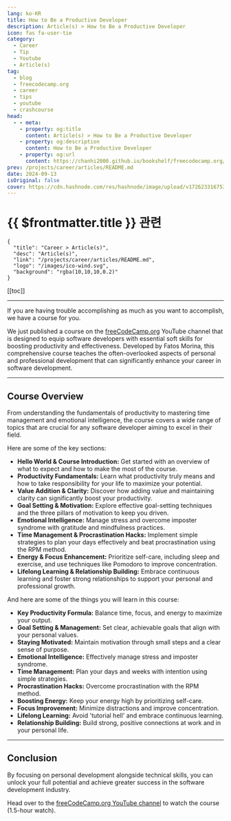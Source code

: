 ```yaml
---
lang: ko-KR
title: How to Be a Productive Developer
description: Article(s) > How to Be a Productive Developer
icon: fas fa-user-tie
category: 
  - Career
  - Tip
  - Youtube
  - Article(s)
tag: 
  - blog
  - freecodecamp.org
  - career
  - tips
  - youtube
  - crashcourse
head:
  - - meta:
    - property: og:title
      content: Article(s) > How to Be a Productive Developer
    - property: og:description
      content: How to Be a Productive Developer
    - property: og:url
      content: https://chanhi2000.github.io/bookshelf/freecodecamp.org/fast-and-budget-friendly-user-research-and-testing.html
prev: /projects/career/articles/README.md
date: 2024-09-13
isOriginal: false
cover: https://cdn.hashnode.com/res/hashnode/image/upload/v1726233167534/1e4979fc-9cef-482f-b6b8-6721b290ede1.png
---
```


# {{ $frontmatter.title }} 관련

```component VPCard
{
  "title": "Career > Article(s)",
  "desc": "Article(s)",
  "link": "/projects/career/articles/README.md",
  "logo": "/images/ico-wind.svg",
  "background": "rgba(10,10,10,0.2)"
}
```

[[toc]]

---

<SiteInfo
  name="How to Be a Productive Developer"
  desc="If you are having trouble accomplishing as much as you want to accomplish, we have a course for you. We just published a course on the freeCodeCamp.org YouTube channel that is designed to equip software developers with essential soft skills for boost..."
  url="https://freecodecamp.org/news/how-to-be-a-productive-developer/"
  logo="https://freecodecamp.org/favicon.ico"
  preview="https://cdn.hashnode.com/res/hashnode/image/upload/v1726233167534/1e4979fc-9cef-482f-b6b8-6721b290ede1.png"/>

If you are having trouble accomplishing as much as you want to accomplish, we have a course for you.

We just published a course on the [<FontIcon icon="fa-brands fa-free-code-camp"/>freeCodeCamp.org](http://freeCodeCamp.org) YouTube channel that is designed to equip software developers with essential soft skills for boosting productivity and effectiveness. Developed by Fatos Morina, this comprehensive course teaches the often-overlooked aspects of personal and professional development that can significantly enhance your career in software development.

---

## Course Overview

From understanding the fundamentals of productivity to mastering time management and emotional intelligence, the course covers a wide range of topics that are crucial for any software developer aiming to excel in their field.

Here are some of the key sections:

- **Hello World & Course Introduction:** Get started with an overview of what to expect and how to make the most of the course.
- **Productivity Fundamentals:** Learn what productivity truly means and how to take responsibility for your life to maximize your potential.
- **Value Addition & Clarity:** Discover how adding value and maintaining clarity can significantly boost your productivity.
- **Goal Setting & Motivation:** Explore effective goal-setting techniques and the three pillars of motivation to keep you driven.
- **Emotional Intelligence:** Manage stress and overcome imposter syndrome with gratitude and mindfulness practices.
- **Time Management & Procrastination Hacks:** Implement simple strategies to plan your days effectively and beat procrastination using the RPM method.
- **Energy & Focus Enhancement:** Prioritize self-care, including sleep and exercise, and use techniques like Pomodoro to improve concentration.
- **Lifelong Learning & Relationship Building:** Embrace continuous learning and foster strong relationships to support your personal and professional growth.

And here are some of the things you will learn in this course:

- **Key Productivity Formula:** Balance time, focus, and energy to maximize your output.
- **Goal Setting & Management:** Set clear, achievable goals that align with your personal values.
- **Staying Motivated:** Maintain motivation through small steps and a clear sense of purpose.
- **Emotional Intelligence:** Effectively manage stress and imposter syndrome.
- **Time Management:** Plan your days and weeks with intention using simple strategies.
- **Procrastination Hacks:** Overcome procrastination with the RPM method.
- **Boosting Energy:** Keep your energy high by prioritizing self-care.
- **Focus Improvement:** Minimize distractions and improve concentration.
- **Lifelong Learning:** Avoid 'tutorial hell' and embrace continuous learning.
- **Relationship Building:** Build strong, positive connections at work and in your personal life.

---

## Conclusion

By focusing on personal development alongside technical skills, you can unlock your full potential and achieve greater success in the software development industry.

Head over to the [<FontIcon icon="fa-brands fa-youtube"/>freeCodeCamp.org YouTube channel](https://youtu.be/C_jQahOnGUU) to watch the course (1.5-hour watch).

<VidStack src="youtube/C_jQahOnGUU" />

